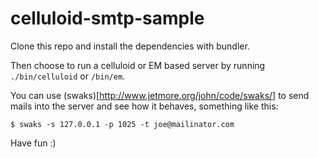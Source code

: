 celluloid-smtp-sample
=====================

Clone this repo and install the dependencies with bundler.

Then choose to run a celluloid or EM based server by running `./bin/celluloid` or `/bin/em`.

You can use (swaks)[http://www.jetmore.org/john/code/swaks/] to send mails into the server and see how it behaves, something like this:

```
$ swaks -s 127.0.0.1 -p 1025 -t joe@mailinator.com
```

Have fun :)
